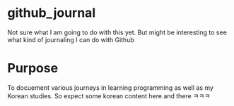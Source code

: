 # github_journal
Not sure what I am going to do with this yet. But might be interesting to see what kind of journaling I can do with Github

# Purpose
To docuement various journeys in learning programming as well as my Korean studies. So expect some korean content here and there ㅋㅋㅋ
